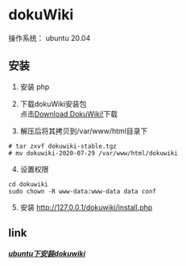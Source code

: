 # dokuWiki

操作系统： ubuntu 20.04

## 安装  
1. 安装 php

2. 下载dokuWiki安装包  
点击[Download DokuWiki!](https://download.dokuwiki.org/)下载


3. 解压后将其拷贝到/var/www/html目录下
```
# tar zxvf dokuwiki-stable.tgz
# mv dokuwiki-2020-07-29 /var/www/html/dokuwiki
```

4. 设置权限
```
cd dokuwiki
sudo chown -R www-data:www-data data conf
```

5. 安装 http://127.0.0.1/dokuwiki/install.php

## link
_**[ubuntu下安装dokuwiki](https://blog.csdn.net/weixin_33989058/article/details/91922408)**_
